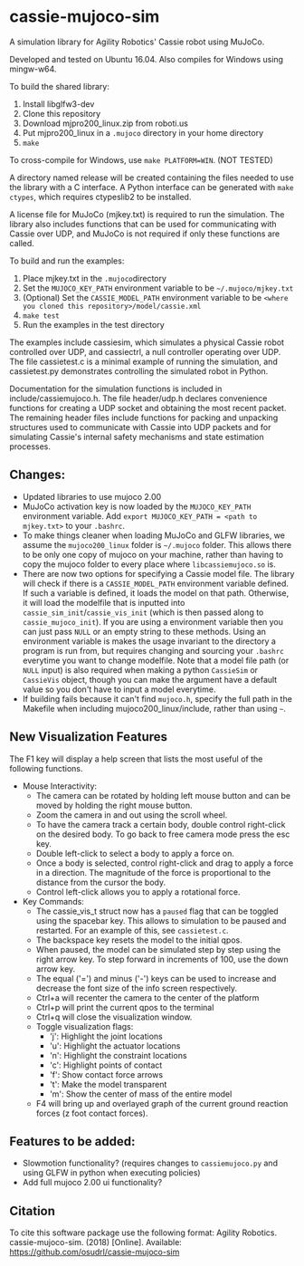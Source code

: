 # cassie-mujoco-sim

A simulation library for Agility Robotics' Cassie robot using MuJoCo.

Developed and tested on Ubuntu 16.04. Also compiles for Windows using mingw-w64.

To build the shared library:
1.  Install libglfw3-dev
2.  Clone this repository
3.  Download mjpro200_linux.zip from roboti.us
4.  Put mjpro200_linux in a `.mujoco` directory in your home directory
5.  `make`

To cross-compile for Windows, use `make PLATFORM=WIN`. (NOT TESTED)

A directory named release will be created containing the files needed to use the library with a C interface. A Python interface can be generated with `make ctypes`, which requires ctypeslib2 to be installed.

A license file for MuJoCo (mjkey.txt) is required to run the simulation. The library also includes functions that can be used for communicating with Cassie over UDP, and MuJoCo is not required if only these functions are called.

To build and run the examples:
1.  Place mjkey.txt in the `.mujoco`directory
2.  Set the `MUJOCO_KEY_PATH` environment variable to be `~/.mujoco/mjkey.txt`
3.  (Optional) Set the `CASSIE_MODEL_PATH` environment variable to be `<where you cloned this repository>/model/cassie.xml`
4.  `make test`
5.  Run the examples in the test directory

The examples include cassiesim, which simulates a physical Cassie robot controlled over UDP, and cassiectrl, a null controller operating over UDP. The file cassietest.c is a minimal example of running the simulation, and cassietest.py demonstrates controlling the simulated robot in Python.

Documentation for the simulation functions is included in include/cassiemujoco.h. The file header/udp.h declares convenience functions for creating a UDP socket and obtaining the most recent packet. The remaining header files include functions for packing and unpacking structures used to communicate with Cassie into UDP packets and for simulating Cassie's internal safety mechanisms and state estimation processes.

## Changes:
* Updated libraries to use mujoco 2.00
* MuJoCo activation key is now loaded by the `MUJOCO_KEY_PATH` environment variable. Add `export MUJOCO_KEY_PATH = <path to mjkey.txt>` to your `.bashrc`.
* To make things cleaner when loading MuJoCo and GLFW libraries, we assume the `mujoco200_linux` folder is `~/.mujoco` folder. This allows there to be only one copy of mujoco on your machine, rather than having to copy the mujoco folder to every place where `libcassiemujoco.so` is. 
* There are now two options for specifying a Cassie model file. The library will check if there is a `CASSIE_MODEL_PATH` environment variable defined. If such a variable is defined, it loads the model on that path. Otherwise, it will load the modelfile that is inputted into `cassie_sim_init`/`cassie_vis_init` (which is then passed along to `cassie_mujoco_init`). If you are using a environment variable then you can just pass `NULL` or an empty string to these methods. Using an environment variable is makes the usage invariant to the directory a program is run from, but requires changing and sourcing your `.bashrc` everytime you want to change modelfile. Note that a model file path (or `NULL` input) is also required when making a python `CassieSim` or `CassieVis` object, though you can make the argument have a default value so you don't have to input a model everytime.
* If building fails because it can't find `mujoco.h`, specify the full path in the Makefile when including mujoco200_linux/include, rather than using `~`.

## New Visualization Features
The F1 key will display a help screen that lists the most useful of the following functions.
* Mouse Interactivity:
  * The camera can be rotated by holding left mouse button and can be moved by holding the right mouse button.
  * Zoom the camera in and out using the scroll wheel.
  * To have the camera track a certain body, double control right-click on the desired body. To go back to free camera mode press the esc key.
  * Double left-click to select a body to apply a force on.
  * Once a body is selected, control right-click and drag to apply a force in a direction. The magnitude of the force is proportional to the distance from the cursor the body.
  * Control left-click allows you to apply a rotational force.
* Key Commands:
  * The cassie_vis_t struct now has a `paused` flag that can be toggled using the spacebar key. This allows to simulation to be paused and restarted. For an example of this, see `cassietest.c`.
  * The backspace key resets the model to the initial qpos.
  * When paused, the model can be simulated step by step using the right arrow key. To step forward in increments of 100, use the down arrow key.
  * The equal ('=') and minus ('-') keys can be used to increase and decrease the font size of the info screen respectively.
  * Ctrl+a will recenter the camera to the center of the platform
  * Ctrl+p will print the current qpos to the terminal
  * Ctrl+q will close the visualization window.
  * Toggle visualization flags:
    * 'j': Highlight the joint locations
    * 'u': Highlight the actuator locations
    * 'n': Highlight the constraint locations
    * 'c': Highlight points of contact
    * 'f': Show contact force arrows
    * 't': Make the model transparent
    * 'm': Show the center of mass of the entire model
  * F4 will bring up and overlayed graph of the current ground reaction forces (z foot contact forces).

## Features to be added:
* Slowmotion functionality? (requires changes to `cassiemujoco.py` and using GLFW in python when executing policies)
* Add full mujoco 2.00 ui functionality?

## Citation
To cite this software package use the following format:
Agility Robotics. cassie-mujoco-sim. (2018) [Online]. Available: https://github.com/osudrl/cassie-mujoco-sim
